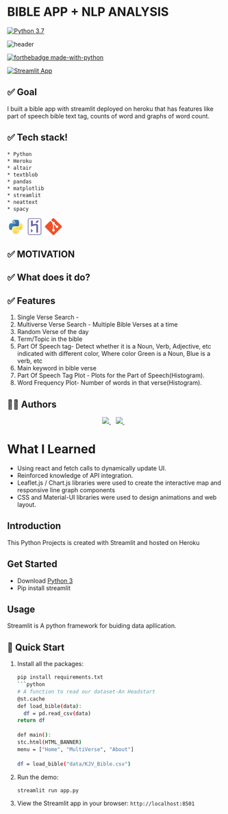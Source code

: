 # BIBLE APP + NLP ANALYSIS

[![Python 3.7](https://img.shields.io/badge/python-3.7-blue.svg)](https://www.python.org/downloads/release/python-360/)   

![header](https://capsule-render.vercel.app/api?type=wave&color=gradient&height=300&section=header&text=Nlp-Bible%20App&fontSize=90)

[![forthebadge made-with-python](http://ForTheBadge.com/images/badges/made-with-python.svg)](https://www.python.org/)  


[![Streamlit App](https://static.streamlit.io/badges/streamlit_badge_black_white.svg)](https://share.streamlit.io/gift-ojeabulu/streamlit-bible-app/main/app.py)







## ✅ Goal
I built a bible app with streamlit deployed on heroku that has features like part of speech bible text tag, counts of word and graphs of word count.


## ✅ Tech stack!
    * Python
    * Heroku
    * altair
    * textblob
    * pandas
    * matplotlib
    * streamlit
    * neattext
    * spacy
    
<code><img height="40" src="https://raw.githubusercontent.com/devicons/devicon/master/icons/python/python-original.svg" title="python"></code>
<code><img height="40" src="https://raw.githubusercontent.com/devicons/devicon/master/icons/heroku/heroku-original.svg" title="heroku"></code>
<code><img height="40" src="https://raw.githubusercontent.com/devicons/devicon/master/icons/git/git-original.svg" title="git"></code>



## ✅ MOTIVATION


## ✅ What does it do? 

## ✅ Features
1. Single Verse Search -
2. Multiverse Verse Search - Multiple Bible Verses at a time
3. Random Verse of the day
4. Term/Topic in the bible
5. Part Of Speech tag- Detect whether it is a Noun, Verb, Adjective, etc
indicated with different color, Where color Green is a Noun, Blue is a verb, etc
6. Main keyword in bible verse
7. Part Of Speech Tag Plot - Plots for the Part of Speech(Histogram).
8. Word Frequency Plot- Number of words in that verse(Histogram).


## 🙋‍♀️ Authors

<p align='center'>
<a href="mailto:giftoscart@gmail.com">
  <img src="https://img.shields.io/badge/email-%23D14836.svg?&style=for-the-badge&logo=gmail&logoColor=white" />
</a>&nbsp;&nbsp;
  <a href="https://www.linkedin.com/posts/gift-ojabu_webappdevelopment-pythonprogramming-streamlit-activity-6764841612100046849-0Ok3">
  <img src="https://img.shields.io/badge/linkedin-%230077B5.svg?&style=for-the-badge&logo=linkedin&logoColor=white" />
</a>&nbsp;&nbsp;


# What I Learned
<ul>
    <li> Using react and fetch calls to dynamically update UI.</li>
    <li> Reinforced knowledge of API integration. </li>
    <li> Leaflet.js / Chart.js libraries were used to create the interactive map and  
    responsive line graph components </li>
    <li> CSS and Material-UI libraries were used to design animations and web layout. </li>
</ul>




## Introduction

This Python Projects is created with Streamlit and hosted on Heroku 
## Get Started

- Download [Python 3](https://python.org/downloads)
- Pip install streamlit

## Usage

Streamlit is A python framework for buiding data apllication.









## 🚀 Quick Start

1. Install all the packages:
    ```bash
    pip install requirements.txt
    ```python
    # A function to read our dataset-An Headstart
   @st.cache
   def load_bible(data):
      df = pd.read_csv(data)
    return df
    
    def main():
    stc.html(HTML_BANNER)
    menu = ["Home", "MultiVerse", "About"]

    df = load_bible("data/KJV_Bible.csv")
      ```    
2.  Run the demo:
    ```bash
    streamlit run app.py
    ```
3.  View the Streamlit app in your browser: `http://localhost:8501`






